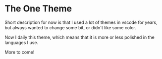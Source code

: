 # The One Theme

Short description for now is that I used a lot of themes in vscode for years, but always wanted to change some bit, or didn't like some color.

Now I daily this theme, which means that it is more or less polished in the languages I use.

More to come!
